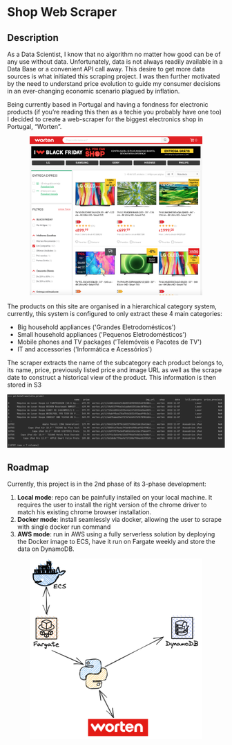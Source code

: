 # Shop Web Scraper
## Description
As a Data Scientist, I know that no algorithm no matter how good can be of any use without data. Unfortunately, 
data is not always readily available in a Data Base or a convenient API call away. This desire to get more data 
sources is what initiated this scraping project. I was then further motivated by the need to understand price 
evolution to guide my consumer decisions in an ever-changing economic scenario plagued by inflation.

Being currently based in Portugal and having a fondness for electronic products (if you’re reading this then as a 
techie you probably have one too) I decided to create a web-scraper for the biggest electronics shop in Portugal, 
“Worten”. 

<div align="center">
<img src="images/worten_items.png" alt="worten items" width="400"/>
</div>

The products on this site are organised in a hierarchical category system, currently, this system is configured 
to only extract these 4 main categories:
* Big household appliances ('Grandes Eletrodomésticos')
* Small household appliances ('Pequenos Eletrodomésticos')
* Mobile phones and TV packages ('Telemóveis e Pacotes de TV')
* IT and accessories ('Informática e Acessórios')

The scraper extracts the name of the subcategory each product belongs to, its name, price, previously listed price 
and image URL 
as well as the scrape date to construct a historical view of the product. This information is then stored in S3

<div align="center">
<img src="images/scraped_worten_items.png" alt="scraped worten items" width="900"/>
</div>

## Roadmap
Currently, this project is in the 2nd phase of its 3-phase development:
1)	**Local mode**: repo can be painfully installed on your local machine. It requires the user to install the right 
version of the chrome driver to match his existing chrome browser installation. 
2)	**Docker mode**: install seamlessly via docker, allowing the user to scrape with single docker run command
3)	**AWS mode**: run in AWS using a fully serverless solution by deploying the Docker image to ECS, have it run on 
Fargate weekly and store the data on DynamoDB.


<div align="center">
<img src="images/scraper_aws_setup.png" alt="scraper AWS setup" width="400"/>
</div>



